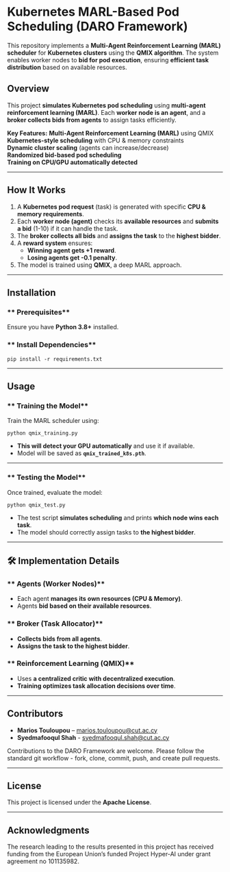 # Kubernetes MARL-Based Pod Scheduling (DARO Framework)

This repository implements a **Multi-Agent Reinforcement Learning (MARL) scheduler** for **Kubernetes clusters** using the **QMIX algorithm**. The system enables worker nodes to **bid for pod execution**, ensuring **efficient task distribution** based on available resources.

## Overview
This project **simulates Kubernetes pod scheduling** using **multi-agent reinforcement learning (MARL)**. Each **worker node is an agent**, and a **broker collects bids from agents** to assign tasks efficiently.

**Key Features:**
**Multi-Agent Reinforcement Learning (MARL)** using QMIX  
**Kubernetes-style scheduling** with CPU & memory constraints  
**Dynamic cluster scaling** (agents can increase/decrease)  
**Randomized bid-based pod scheduling**  
**Training on CPU/GPU automatically detected**  

---

## How It Works
1. A **Kubernetes pod request** (task) is generated with specific **CPU & memory requirements**.
2. Each **worker node (agent)** checks its **available resources** and **submits a bid** (1-10) if it can handle the task.
3. The **broker collects all bids** and **assigns the task** to the **highest bidder**.
4. A **reward system** ensures:
   - **Winning agent gets +1 reward**.
   - **Losing agents get -0.1 penalty**.
5. The model is trained using **QMIX**, a deep MARL approach.

---

## Installation
### ** Prerequisites**
Ensure you have **Python 3.8+** installed.  

### ** Install Dependencies**
```
pip install -r requirements.txt
```

---

## Usage

### ** Training the Model**
Train the MARL scheduler using:
```
python qmix_training.py
```
- **This will detect your GPU automatically** and use it if available.
- Model will be saved as **`qmix_trained_k8s.pth`**.

---

### ** Testing the Model**
Once trained, evaluate the model:
```
python qmix_test.py
```
- The test script **simulates scheduling** and prints **which node wins each task**.
- The model should correctly assign tasks to **the highest bidder**.

---

## 🛠️ Implementation Details
### ** Agents (Worker Nodes)**
- Each agent **manages its own resources (CPU & Memory)**.
- Agents **bid based on their available resources**.

### ** Broker (Task Allocator)**
- **Collects bids from all agents**.
- **Assigns the task to the highest bidder**.

### ** Reinforcement Learning (QMIX)**
- Uses **a centralized critic with decentralized execution**.
- **Training optimizes task allocation decisions over time**.

---

## Contributors
- **Marios Touloupou** –  marios.touloupou@cut.ac.cy
- **Syedmafooqul Shah** - syedmafooqul.shah@cut.ac.cy


Contributions to the DARO Framework are welcome. Please follow the standard git workflow - fork, clone, commit, push, and create pull requests.

---

## License
This project is licensed under the **Apache License**.

---

## Acknowledgments

The research leading to the results presented in this project has received funding from the European Union’s funded Project Hyper-AI under grant agreement no 101135982.

